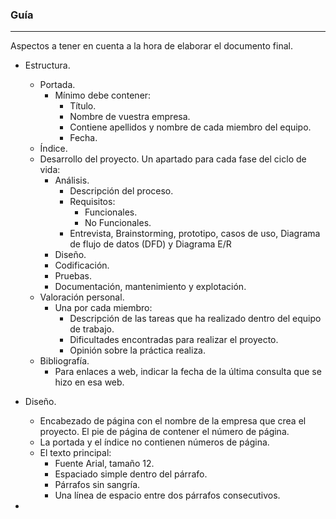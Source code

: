 ### Guía
---

Aspectos a tener en cuenta a la hora de elaborar el documento final.

- Estructura.
  - Portada.
    - Mínimo debe contener:
      - Título.
      - Nombre de vuestra empresa.
      - Contiene apellidos y nombre de cada miembro del equipo.
      - Fecha.
  - Índice.
  - Desarrollo del proyecto. Un apartado para cada fase del ciclo de vida:
    - Análisis.
      - Descripción del proceso.
      - Requisitos:
        - Funcionales.
        - No Funcionales.
      - Entrevista, Brainstorming, prototipo, casos de uso, Diagrama de flujo de datos (DFD) y Diagrama E/R
    - Diseño.
    - Codificación.
    - Pruebas.
    - Documentación, mantenimiento y explotación.
  - Valoración personal.
    - Una por cada miembro:
      - Descripción de las tareas que ha realizado dentro del equipo de trabajo.
      - Dificultades encontradas para realizar el proyecto.
      - Opinión sobre la práctica realiza.
  - Bibliografía.
    - Para enlaces a web, indicar la fecha de la última consulta que se hizo en esa web.

- Diseño.
  - Encabezado de página con el nombre de la empresa que crea el proyecto. El pie de página de contener el número de página.
  - La portada y el índice no contienen números de página.
  - El texto principal:
    - Fuente Arial, tamaño 12.
    - Espaciado simple dentro del párrafo.
    - Párrafos sin sangría.
    - Una línea de espacio entre dos párrafos consecutivos.


-
